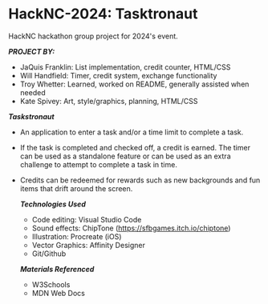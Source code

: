 # HackNC-2024: Tasktronaut
HackNC hackathon group project for 2024's event.

***PROJECT BY:***
* JaQuis Franklin: List implementation, credit counter, HTML/CSS
* Will Handfield: Timer, credit system, exchange functionality
* Troy Whetter: Learned, worked on README, generally assisted when needed
* Kate Spivey: Art, style/graphics, planning, HTML/CSS

***Taskstronaut***
* An application to enter a task and/or a time limit to complete a task.
* If the task is completed and checked off, a credit is earned. The timer can be used as a standalone feature or can be used as an extra challenge to attempt to complete a task in time.
* Credits can be redeemed for rewards such as new backgrounds and fun items that drift 
  around the screen.

  ***Technologies Used***
  * Code editing: Visual Studio Code
  * Sound effects: ChipTone (https://sfbgames.itch.io/chiptone)
  * Illustration: Procreate (iOS)
  * Vector Graphics: Affinity Designer
  * Git/Github

  ***Materials Referenced***
  * W3Schools
  * MDN Web Docs
  
